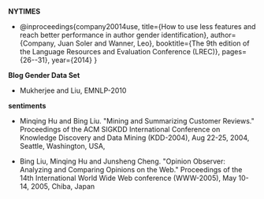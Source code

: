 **NYTIMES**

- @inproceedings{company20014use, title={How to use less features and reach better performance in author gender identification}, author={Company, Juan Soler and Wanner, Leo}, booktitle={The 9th edition of the Language Resources and Evaluation Conference (LREC)}, pages={26--31}, year={2014} }

**Blog Gender Data Set**

- Mukherjee and Liu, EMNLP-2010

**sentiments**
- Minqing Hu and Bing Liu. "Mining and Summarizing Customer Reviews." 
       Proceedings of the ACM SIGKDD International Conference on Knowledge 
       Discovery and Data Mining (KDD-2004), Aug 22-25, 2004, Seattle, 
       Washington, USA, 
       
- Bing Liu, Minqing Hu and Junsheng Cheng. "Opinion Observer: Analyzing 
       and Comparing Opinions on the Web." Proceedings of the 14th 
       International World Wide Web conference (WWW-2005), May 10-14, 
       2005, Chiba, Japan

